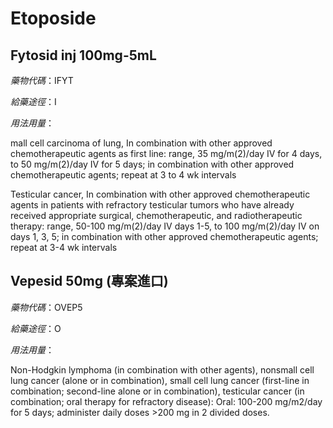 # Etoposide

## Fytosid inj 100mg-5mL

*藥物代碼*：IFYT

*給藥途徑*：I

*用法用量*：

mall cell carcinoma of lung, In combination with other approved chemotherapeutic agents as first line: range, 35 mg/m(2)/day IV for 4 days, to 50 mg/m(2)/day IV for 5 days; in combination with other approved chemotherapeutic agents; repeat at 3 to 4 wk intervals

Testicular cancer, In combination with other approved chemotherapeutic agents in patients with refractory testicular tumors who have already received appropriate surgical, chemotherapeutic, and radiotherapeutic therapy: range, 50-100 mg/m(2)/day IV days 1-5, to 100 mg/m(2)/day IV on days 1, 3, 5; in combination with other approved chemotherapeutic agents; repeat at 3-4 wk intervals

## Vepesid 50mg (專案進口)

*藥物代碼*：OVEP5

*給藥途徑*：O

*用法用量*：

Non-Hodgkin lymphoma (in combination with other agents), nonsmall cell lung cancer (alone or in combination), small cell lung cancer (first-line in combination; second-line alone or in combination), testicular cancer (in combination; oral therapy for refractory disease):
Oral: 100-200 mg/m2/day for 5 days; administer daily doses >200 mg in 2 divided doses. 

